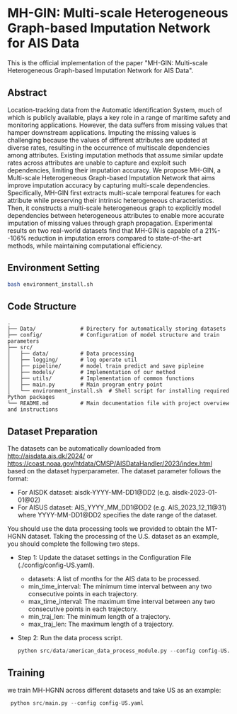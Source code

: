 # MH-GIN: Multi-scale Heterogeneous Graph-based Imputation Network for AIS Data
This is the official implementation of the paper "MH-GIN: Multi-scale Heterogeneous Graph-based Imputation Network for AIS Data".

## Abstract
Location-tracking data from the Automatic Identification System, much of which is publicly available, plays a key role in a range of maritime safety and monitoring applications. However, the data suffers from missing values that hamper downstream applications. Imputing the missing values is challenging because the values of different attributes are updated at diverse rates, resulting in the occurrence of multiscale dependencies among attributes. Existing imputation methods that assume similar update rates across attributes are unable to capture and exploit such dependencies, limiting their imputation accuracy. We propose MH-GIN, a Multi-scale Heterogeneous Graph-based Imputation Network that aims improve imputation accuracy by capturing multi-scale dependencies. Specifically, MH-GIN first extracts multi-scale temporal features for each attribute while preserving their intrinsic heterogeneous characteristics. Then, it constructs a multi-scale heterogeneous graph to explicitly model dependencies between heterogeneous attributes to enable more accurate imputation of missing values through graph propagation. Experimental results on two real-world datasets find that MH-GIN is capable of a 21\%--106\% reduction in imputation errors compared to state-of-the-art methods, while maintaining computational efficiency.

## Environment Setting
```bash
bash environment_install.sh
```

## Code Structure
```
.
├── Data/              # Directory for automatically storing datasets
├── config/            # Configuration of model structure and train parameters
├── src/
│   ├── data/          # Data processing
│   ├── logging/       # log operate util
│   ├── pipeline/      # model train predict and save pipleine
│   ├── models/        # Implementation of our method
│   ├── utils/         # Implementation of common functions
│   ├── main.py        # Main program entry point
│   └── environment_install.sh  # Shell script for installing required Python packages
└── README.md          # Main documentation file with project overview and instructions
```

## Dataset Preparation
The datasets can be automatically downloaded from http://aisdata.ais.dk/2024/
or https://coast.noaa.gov/htdata/CMSP/AISDataHandler/2023/index.html based on the dataset hyperparameter.
The dataset parameter follows the format:

- For AISDK dataset: aisdk-YYYY-MM-DD1@DD2 (e.g. aisdk-2023-01-01@02)
- For AISUS dataset: AIS_YYYY_MM_DD1@DD2 (e.g. AIS_2023_12_11@31)
where YYYY-MM-DD1@DD2 specifies the date range of the dataset.

You should use the data processing tools we provided to obtain the MT-HGNN dataset. Taking the processing of the U.S. dataset as an example, you should complete the following two steps.

+ Step 1: Update the dataset settings in the Configuration File (./config/config-US.yaml).
    - datasets: A list of months for the AIS data to be processed.
    - min_time_interval: The minimum time interval between any two consecutive points in each trajectory.
    - max_time_interval: The maximum time interval between any two consecutive points in each trajectory.
    - min_traj_len: The minimum length of a trajectory.
    - max_traj_len: The maximum length of a trajectory.

+ Step 2: Run the data process script.
    ```python
    python src/data/american_data_process_module.py --config config-US.yaml
    ```
  
## Training
we train MH-HGNN across different datasets and take US as an example:
  ```python
   python src/main.py --config config-US.yaml
  ```
